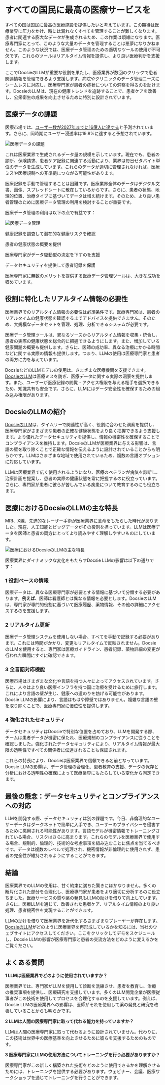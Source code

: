 # すべての国民に最高の医療サービスを

すべての国は国民に最高の医療施設を提供したいと考えています。この期待は医療業界に圧力をかけ、時には漏れなくすべてを管理することが難しくなります。患者に関連する膨大なデータが生成されるため、この作業は煩雑になります。医療専門家にとって、このような大量のデータを管理することは悪夢になりかねません。このような状況では、医療データ管理のための適切なツールの使用が不可欠です。これらのツールはリアルタイム情報を提供し、より良い医療判断を支援します。

ここでDocsieのLLMが重要な役割を果たし、医療業界が数回のクリックで患者関連情報を管理できるよう支援します。病院やクリニックのデータ管理ニーズにシームレスに対応し、医療専門家が患者の症状についての洞察を得るのを助けます。DocsieのLLMは、現在の健康トレンドを追跡することで、患者ケアを改善し、公衆衛生の成果を向上させるために特別に設計されています。

## 医療データの課題

医療市場では、[ユーザー数が2027年までに16億人に達する](https://www.statista.com/outlook/dmo/ecommerce/beauty-health-personal-household-care/health-care/worldwide)と予測されています。さらに、同時期にユーザー浸透率は19.8%に達すると予想されています。

![医療データの課題
](https://cdn.docsie.io/workspace_PfNzfGj3YfKKtTO4T/doc_QiqgSuNoJpspcExF3/file_cR2Avgu8sEqrywyg5/image1.png)

これは医療業界で生成されるデータ量の規模を示しています。現在でも、患者の診断、保険請求、患者ケア記録に関連する活動により、業界は毎日ゼタバイト単位のデータを生成しています。これらのデータが適切に管理されなければ、医療ミスや医療規制への非準拠につながる可能性があります。

医療記録を手動で管理することは困難です。医療業界全体のデータはデジタル文書、画像、スプレッドシートに散在しているからです。さらに、患者の状態、地理的位置、治療タイプに基づいてデータは増え続けます。そのため、より良い患者管理のために医療データ管理の利用を検討することが重要です。

医療データ管理の利用は以下の点で有益です：

![医療データ管理](https://cdn.docsie.io/workspace_PfNzfGj3YfKKtTO4T/doc_QiqgSuNoJpspcExF3/file_IKpDVSnRSXtj4lks9/image2.png)

健康記録を調査して潜在的な健康リスクを確認

患者の健康状態の概要を提供

医療専門家がデータ駆動型の決定を下すのを支援

データセキュリティを提供して患者記録を保護

医療専門家に無数のメリットを提供する医療データ管理ツールは、大きな成功を収めています。

## 役割に特化したリアルタイム情報の必要性

医療業界でのリアルタイム情報の必要性は必須条件です。医療専門家は、患者のリアルタイムの健康状態を確認するまでアドバイスを提供できません。そのため、大規模なデータセットを管理、処理、分析できるシステムが必要です。

医療データ管理ツールは、異なるソースからリアルタイム情報を収集・統合し、患者の実際の健康状態を総合的に把握できるようにします。また、増加している健康問題の概要も提供します。さらに、医師の成功率、異なる治療にかかる時間などに関する実際の情報も提供します。つまり、LLMの使用は医療専門家と患者の両方に力を与えています。

DocsieなどのLLMモデルの使用は、さまざまな医療機関を支援できます。[DocsieのLLM](https://www.docsie.io/)は医療ミスを防ぎ、医療データに関する実際の洞察を提供します。また、ユーザーが医療記録の閲覧・アクセス権限を与える相手を選択できるため、知識共有も安全です。さらに、LLMにはデータ安全性を確保するための組み込み権限があります。

## DocsieのLLMの紹介

[DocsieのLLM](https://www.docsie.io/)は、タイムリーで関連性が高く、役割に合わせた洞察を提供し、医療専門家がさまざまな患者の正確な健康状態をより良く把握できるよう支援します。より優れたデータセキュリティを提供し、情報の機密性を確保することでコンプライアンスを維持します。DocsieのLLMが医療業界に与える影響は、言語の壁を取り除くことで正確な情報を伝えるように設計されていることからも明らかです。LLMはさまざまな地域で使用されているため、複数の言語オプションに対応しています。

LLMは医療業界で広く使用されるようになり、医療のベテランが病気を診断し、治療計画を提案し、患者の実際の健康状態を常に把握するのに役立っています。さらに、専門家が患者に彼らが苦しんでいる疾患について教育するのにも役立ちます。

## 医療におけるDocsieのLLMの主な特長

MRI、X線、先進的なレーザー手術が医療業界に革命をもたらした時代がありました。現在、人工知能とビッグデータがその役割を担っています。LLMは医療データを医師と患者の両方にとってより読みやすく理解しやすいものにしています。

![医療におけるDocsieのLLMの主な特長](https://cdn.docsie.io/workspace_PfNzfGj3YfKKtTO4T/doc_QiqgSuNoJpspcExF3/file_baPcdbhDOLbI3jJnJ/image3.png)

医療業界にダイナミックな変化をもたらすDocsie LLMの影響は以下の通りです：

### 1 役割ベースの情報

医療データは、異なる医療専門家が必要とする情報に基づいて分類する必要があります。**例えば**、医師は看護師とは異なる情報を必要とします。DocsieのLLMは、専門家が専門的役割に基づいて医療履歴、薬物情報、その他の詳細にアクセスするのを支援します。

### 2 リアルタイム更新

医療データ管理システムを使用しない場合、すべてを手動で記録する必要があります。これには時間がかかり、変更もリアルタイムで反映されません。DocsieのLLMを使用すると、専門家は医療ガイドライン、患者記録、薬物詳細の変更が行われた瞬間にすぐに確認できます。

### 3 全言語対応機能

医療市場はさまざまな文化や言語を持つ人々によってアクセスされています。さらに、人々はより良い医療インフラを持つ国に治療を受けるために旅行します。これにより言語の壁が生じ、健康への道のりを妨げる可能性があります。Docsie LLMの影響により、言語はもはや障壁ではありません。複雑な言語の壁を取り除くことで、医療専門家に優位性を提供します。

### 4 強化されたセキュリティ

データセキュリティはDocsieで特別な位置を占めており、LLMを開発する際、チームは患者データが機密に保たれ、医療規制のコンプライアンスに従うことを確認しました。強化されたデータセキュリティにより、リアルタイム情報が最大限の透明性ですべての関係者に伝達されることも保証されます。

これらの特長により、Docsieは医療業界で信頼できる名前となっています。Docsie LLMの影響は、データ管理の合理化、患者教育の支援、データの保存と分析における透明性の確保によって医療業界にもたらしている変化から測定できます。

## 最後の懸念：データセキュリティとコンプライアンスへの対応

LLMを開発する際、データセキュリティは別の課題です。今日、非倫理的なユーザーデータはダークネットで簡単に入手でき、ユーザーのプライバシーを侵害するために悪用される可能性があります。言語モデルが機密情報でトレーニングされている場合、リスクはさらに高まります。これらのモデルを医療業界で使用する場合、規制的、倫理的、技術的な考慮事項を組み込むことに焦点を当てるべきです。データは複数のレベルで処理され、機密情報が非倫理的に使用されず、患者の完全性が維持されるようにすることができます。

## 結論

医療業界でのLLMの使用は、甘く約束に満ちた驚きにほかなりません。多くの断片化された部分を合理化し、医療専門家が患者をより適切に分析するのに役立ちました。医療サービスの質や薬の発見もLLMの助けを借りて向上しています。さらに、医療LLMを通じて、改善された患者ケア、リアルタイム情報のより良い処理、患者機密性を実現することができます。

LLMの助けを借りて医療業界を近代化するさまざまなプレーヤーが存在します。[DocsieのLLM](https://www.docsie.io/)がどのように医療業界を再形成しているかを知るには、当社のウェブサイトにアクセスしてください。ここをクリックしてデモをスケジュールし、Docsie LLMの影響が医療専門家と患者の交流方法をどのように変えるかをご覧ください。

## よくある質問

**1 LLMは医療業界でどのように使用されていますか？**

医療業界では、専門家がLLMを使用して診断を洗練させ、患者を教育し、治療の推奨事項を提供し、医療研究を支援しています。多くのLLM開発企業が医療従事者がこの技術を使用してプロセスを合理化するのを支援しています。例えば、Docsie LLMの医療業界への影響は、医師がそれを使用して薬の発見と研究を改善していることからも明らかです。

**2 LLMは人間の医療専門家に取って代わる能力を持っていますか？**

LLMは人間の医療専門家に取って代わるように設計されていません。代わりに、この技術は世界中の医療基準を向上させるために彼らを支援するためのものです。

**3 医療専門家にLLMの使用方法についてトレーニングを行う必要がありますか？**

医療専門家がこの新しく構築された技術をどのように使用できるかを理解させるためには、トレーニングを提供する必要があります。ウェビナー、会議、医療ワークショップを通じてトレーニングを行うことができます。